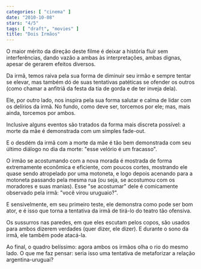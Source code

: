 ```yaml
---
categories: [ "cinema" ]
date: "2010-10-08"
stars: "4/5"
tags: [ "draft", "movies" ]
title: "Dois Irmãos"
---
```

O maior mérito da direção deste filme é deixar a história fluir sem
interferências, dando vazão a ambas às interpretações, ambas dignas,
apesar de gerarem efeitos diversos.

Da irmã, temos raiva pela sua forma de diminuir seu irmão e sempre
tentar se elevar, mas também dó de suas tentativas patéticas se
ofender os outros (como chamar a anfitriã da festa da tia de gorda e
de ter inveja dela).

Ele, por outro lado, nos inspira pela sua forma salutar e calma de lidar
com os delírios da irmã. No fundo, como deve ser, torcemos por ele;
mas, mais ainda, torcemos por ambos.

Inclusive alguns eventos são tratados da forma mais discreta possível:
a morte da mãe é demonstrada com um simples fade-out.

E o desdém da irmã com a morte da mãe é tão bem demonstrada com
seu último diálogo no dia da morte: "esse velório é um fracasso".

O irmão se acostumando com a nova morada é mostrada de forma
extremamente econômica e eficiente, com poucos cortes, mostrando ele
quase sendo atropelado por uma motoneta, e logo depois acenando para a
motoneta passando pela mesma rua (ou seja, se acostumou com os moradores
e suas manias). Esse "se acostumar" dele é comicamente observado pela
irmã: "você virou uruguaio?".

E sensivelmente, em seu primeiro teste, ele demonstra como pode ser bom
ator, e é isso que torna a tentativa da irmã de tirá-lo do teatro
tão ofensiva.

Os sussurros nas paredes, em que eles escutam pelos copos, são usados
para ambos dizerem verdades (quer dizer, ele dizer). E durante o sono
da irmã, ele também pode atacá-la.

Ao final, o quadro belíssimo: agora ambos os irmãos olha o rio do
mesmo lado. O que me faz pensar: seria isso uma tentativa de metaforizar
a relação argentina-uruguai?

